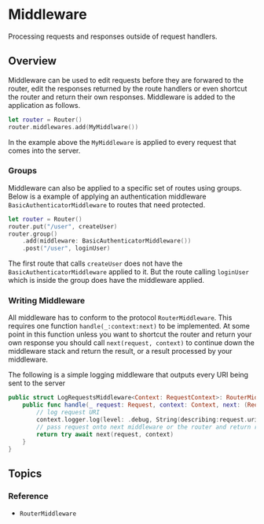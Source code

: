 # Middleware

Processing requests and responses outside of request handlers. 

## Overview

Middleware can be used to edit requests before they are forwared to the router, edit the responses returned by the route handlers or even shortcut the router and return their own responses. Middleware is added to the application as follows.

```swift
let router = Router()
router.middlewares.add(MyMiddlware())
```

In the example above the `MyMiddleware` is applied to every request that comes into the server.

### Groups

Middleware can also be applied to a specific set of routes using groups. Below is a example of applying an authentication middleware `BasicAuthenticatorMiddleware` to routes that need protected.

```swift
let router = Router()
router.put("/user", createUser)
router.group()
    .add(middleware: BasicAuthenticatorMiddleware())
    .post("/user", loginUser)
```
The first route that calls `createUser` does not have the `BasicAuthenticatorMiddleware` applied to it. But the route calling `loginUser` which is inside the group does have the middleware applied.

### Writing Middleware

All middleware has to conform to the protocol `RouterMiddleware`. This requires one function `handle(_:context:next)` to be implemented. At some point in this function unless you want to shortcut the router and return your own response you should call `next(request, context)` to continue down the middleware stack and return the result, or a result processed by your middleware. 

The following is a simple logging middleware that outputs every URI being sent to the server

```swift
public struct LogRequestsMiddleware<Context: RequestContext>: RouterMiddleware {
    public func handle(_ request: Request, context: Context, next: (Request, Context) async throws -> Response) async throws -> Response {
        // log request URI
        context.logger.log(level: .debug, String(describing:request.uri.path))
        // pass request onto next middleware or the router and return response
        return try await next(request, context)
    }
}
```

## Topics

### Reference

- ``RouterMiddleware``
